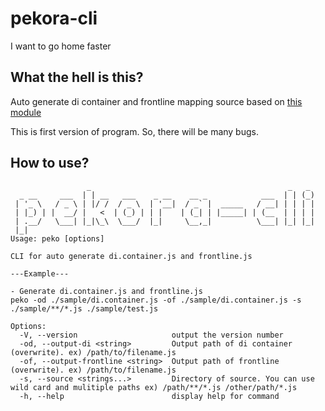 # pekora-cli

I want to go home faster

## What the hell is this?

Auto generate di container and frontline mapping source based on [this module](https://www.npmjs.com/package/node-dependency-injection)

This is first version of program. So, there will be many bugs.

## How to use?

```
                 _                                            _   _
  _ __     ___  | | __   ___    _ __    __ _            ___  | | (_)
 | '_ \   / _ \ | |/ /  / _ \  | '__|  / _` |  _____   / __| | | | |
 | |_) | |  __/ |   <  | (_) | | |    | (_| | |_____| | (__  | | | |
 | .__/   \___| |_|\_\  \___/  |_|     \__,_|          \___| |_| |_|
 |_|
Usage: peko [options]

CLI for auto generate di.container.js and frontline.js

---Example---

- Generate di.container.js and frontline.js
peko -od ./sample/di.container.js -of ./sample/di.container.js -s ./sample/**/*.js ./sample/test.js

Options:
  -V, --version                     output the version number
  -od, --output-di <string>         Output path of di container (overwrite). ex) /path/to/filename.js
  -of, --output-frontline <string>  Output path of frontline (overwrite). ex) /path/to/filename.js
  -s, --source <strings...>         Directory of source. You can use wild card and mulitiple paths ex) /path/**/*.js /other/path/*.js
  -h, --help                        display help for command
```
